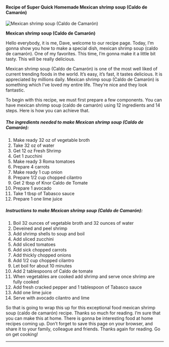             

#### Recipe of Super Quick Homemade Mexican shrimp soup (Caldo de Camarón)

![Mexican shrimp soup (Caldo de Camarón)](https://img-global.cpcdn.com/recipes/6287169681358848/751x532cq70/mexican-shrimp-soup-caldo-de-camaron-recipe-main-photo.jpg)

**Mexican shrimp soup (Caldo de Camarón)**

Hello everybody, it is me, Dave, welcome to our recipe page. Today, I’m gonna show you how to make a special dish, mexican shrimp soup (caldo de camarón). One of my favorites. This time, I’m gonna make it a little bit tasty. This will be really delicious.

Mexican shrimp soup (Caldo de Camarón) is one of the most well liked of current trending foods in the world. It’s easy, it’s fast, it tastes delicious. It is appreciated by millions daily. Mexican shrimp soup (Caldo de Camarón) is something which I’ve loved my entire life. They’re nice and they look fantastic.

To begin with this recipe, we must first prepare a few components. You can have mexican shrimp soup (caldo de camarón) using 12 ingredients and 14 steps. Here is how you can achieve that.

##### The ingredients needed to make Mexican shrimp soup (Caldo de Camarón):

1.  Make ready 32 oz of vegetable broth
2.  Take 32 oz of water
3.  Get 12 oz Fresh Shrimp
4.  Get 1 zucchini
5.  Make ready 3 Roma tomatoes
6.  Prepare 4 carrots
7.  Make ready 1 cup onion
8.  Prepare 1/2 cup chopped cilantro
9.  Get 2 tbsp of Knor Caldo de Tomate
10.  Prepare 1 avocado
11.  Take 1 tbsp of Tabasco sauce
12.  Prepare 1 one lime juice

##### Instructions to make Mexican shrimp soup (Caldo de Camarón):

1.  Boil 32 ounces of vegetable broth and 32 ounces of water
2.  Deveined and peel shrimp
3.  Add shrimp shells to soup and boil
4.  Add sliced zucchini
5.  Add sliced tomatoes
6.  Add sick chopped carrots
7.  Add thickly chopped onions
8.  Add 1/2 cup chopped cilantro
9.  Let boil for about 10 minutes
10.  Add 2 tablespoons of Caldo de tomate
11.  When vegetables are cooked add shrimp and serve once shrimp are fully cooked
12.  Add fresh cracked pepper and 1 tablespoon of Tabasco sauce
13.  Add one lime juice
14.  Serve with avocado cilantro and lime

So that is going to wrap this up for this exceptional food mexican shrimp soup (caldo de camarón) recipe. Thanks so much for reading. I’m sure that you can make this at home. There is gonna be interesting food at home recipes coming up. Don’t forget to save this page on your browser, and share it to your family, colleague and friends. Thanks again for reading. Go on get cooking!

* * *